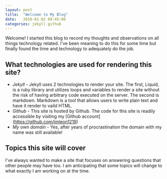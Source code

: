 ```yaml
---
layout: post
title:  "Welcome to My Blog"
date:   2016-01-02 09:45:00 
categories: jekyll github
---
```

Welcome!  I started this blog to record my thoughts and observations on all things technology related.  I've been meaning to do this for some time but finally found the time and technology to adequately do the job.

## What technologies are used for rendering this site?

+	<em>Jekyll</em> - Jekyll uses 2 technologies to render your site.  The first, Liquid, is a ruby library and utilizes loops and variables to render a site without the risk of having arbitrary code executed on the server.  The second is markdown.  Markdown is a tool that allows users to write plain text and have it render to vaild HTML.
+	<em>Github</em> - This site is hosted by Github.  The code for this site is readily accessible by visiting my [Github account] (https://github.com/jmleon1219)
+	<em>My own domain</em> - Yes, after years of procrastination the domain with my name was still available!  


## Topics this site will cover
I've always wanted to make a site that focuses on answering questions that other people may have too.  I am anticipating that some topics will change to what exactly I am working on at the time.


